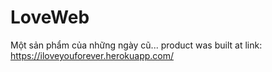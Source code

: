 # LoveWeb
Một sản phẩm của những ngày cũ...
product was built at link: https://iloveyouforever.herokuapp.com/
